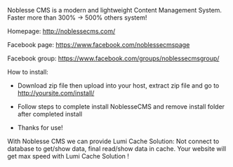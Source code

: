 Noblesse CMS is a modern and lightweight Content Management System. Faster more than 300% -> 500% others system!

Homepage: http://noblessecms.com/

Facebook page: https://www.facebook.com/noblessecmspage

Facebook group: https://www.facebook.com/groups/noblessecmsgroup/

How to install:

- Download zip file then upload into your host, extract zip file and go to http://yoursite.com/install/

- Follow steps to complete install NoblesseCMS and remove install folder after completed install

- Thanks for use!

With Noblesse CMS we can provide Lumi Cache Solution: Not connect to database to get/show data, final read/show data in cache. Your website will get max speed with Lumi Cache Solution !
